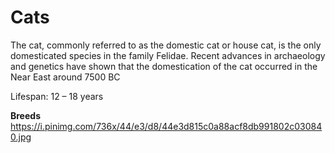 # Cats
The cat, commonly referred to as the domestic cat or house cat, is the only domesticated species in the family Felidae. Recent advances in archaeology and genetics have shown that the domestication of the cat occurred in the Near East around 7500 BC

Lifespan: 12 – 18 years

**Breeds**
https://i.pinimg.com/736x/44/e3/d8/44e3d815c0a88acf8db991802c030840.jpg
